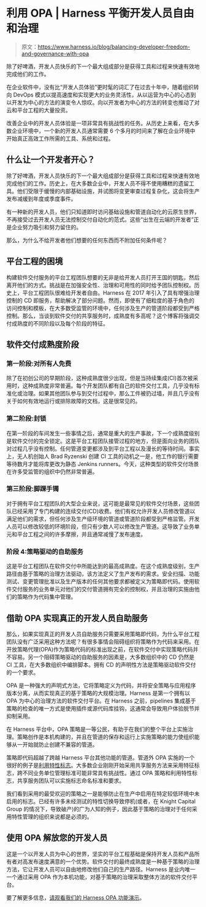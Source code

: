 # 利用 OPA | Harness 平衡开发人员自由和治理

> 原文：<https://www.harness.io/blog/balancing-developer-freedom-and-governance-with-opa>

除了好啤酒，开发人员快乐的下一个最大组成部分是获得工具和过程来快速有效地完成他们的工作。

在企业软件中，没有比“开发人员体验”更时髦的词汇了在过去十年中，随着组织转向 DevOps 模式以提高速度和实现更大的业务灵活性，从以运营为中心的心态到以开发为中心的方法的演变令人惊叹。向以开发者为中心的方法的转变也推动了对云和平台工程的大量投资。

改善企业中的开发人员体验是一项非常具有挑战性的任务。从历史上来看，在大多数企业环境中，一个新的开发人员通常需要 6 个多月的时间来了解在企业环境中开始真正高效工作所需的工具、系统和过程。

## 什么让一个开发者开心？

除了好啤酒，开发人员快乐的下一个最大组成部分是获得工具和过程来快速有效地完成他们的工作。历史上，在大多数企业中，开发人员不得不使用糟糕的遗留工具。他们受限于缓慢的内部基础设施，并试图将变更审查过程复杂化，这会将生产发布减缓到年度或季度事件。

有一种新的开发人员，他们只知道即时访问基础设施和管道自动化的云原生世界，不再接受过去开发人员无法控制交付自动化的范式。这些“出生在云端的开发者”正是企业努力吸引和努力留住的。

那么，为什么不给开发者他们想要的任何东西而不附加任何条件呢？

## 平台工程的困境

构建软件交付服务的平台工程团队想要的无非是给开发人员打开王国的钥匙，然后离开他们的方式。挑战是在加强安全性、治理和可用性的同时给予团队控制权。历史上，平台工程团队很难给开发者自由。Harness 在 2017 年引入了具有增强治理控制的 CD 即服务，帮助解决了部分问题。然而，即使有了细粒度的基于角色的访问控制和模板，在大多数受监管的环境中，任何涉及生产的管道阶段都受到严格控制。那么，当谈到软件交付的共享服务时，成熟度有多高呢？这个博客将强调交付成熟度的不同阶段以及每个阶段的特征。

## 软件交付成熟度阶段

### 第一阶段:对所有人免费

除了在初创公司的早期阶段，这种成熟度很少出现，但是当持续集成(CI)首次被采用时，这种成熟度非常普遍。每个开发团队都有自己的软件交付工具，几乎没有标准化或治理。如果其他团队参与到交付过程中，那么工件被扔过墙，并且几乎没有关于如何有效地运行或排除故障的文档，这是很常见的。

### 第二阶段:封锁

在第一阶段的车间发生一些事情之后，通常是重大的生产事故，下一个成熟度级别是软件交付的完全锁定。这是平台工程团队接管过程的地方，但是面向业务的团队对过程几乎没有控制。任何管道变更都涉及到平台工程以及漫长的等待时间。事实上，无人机创始人 Brad Ryzenski 创建 CI 工具的动机之一是，他工作的银行需要等待数月才能将库更改为静态 Jenkins runners。今天，这种类型的软件交付场景在许多受监管的组织中仍然非常普遍。

### 第三阶段:脚踝手镯

对于拥有平台工程团队的大型企业来说，这可能是最常见的软件交付场景，这些团队已经采用了专门构建的连续交付(CD)收费。他们有权允许开发人员修改管道以满足他们的需求，但任何涉及生产级环境的管道或管道阶段都受到严格监管。开发人员可以修改较低的环境阶段，但只有少数人可以修改生产管道。这导致了业务单元和平台工程之间的许多摩擦，并且通常减慢了发布速度。

### 阶段 4:策略驱动的自助服务

这是平台工程团队在软件交付中所能达到的最高成熟度。在这个成熟度级别，生产路径由基于策略的治理方法驱动，该方法定义了生产发布的需求。安全扫描、功能测试、变更管理批准以及生产版本的任何其他要求都被定义为策略即代码。使用软件交付服务的业务单元对他们的交付管道拥有完全的控制权，并且治理的实施由他们的策略作为代码集中管理。

## 借助 OPA 实现真正的开发人员自助服务

那么，如果实现真正的开发人员自助服务只需要采用策略即代码，为什么平台工程团队没有广泛采用这种方法呢？有很多事情会阻碍组织将策略作为代码来采用。在开放策略代理(OPA)作为策略代码的标准出现之前，在软件交付中实现策略代码并不容易。另一个阻碍策略驱动的自助服务的因素是，大多数组织中的 CD 仍然是 CI 工具，在大多数组织中编排脚本。拥有 CD 的声明性方法是策略驱动软件交付的一个要求。

OPA 是一种强大的声明式方法，它将策略定义为代码，并将安全策略与应用程序版本分离，从而实现真正的基于策略的大规模治理。Harness 是第一个拥有以 OPA 为中心的治理方法的软件交付平台。在 Harness 之前，pipelines 集成基于策略的检查的唯一方式是使用插件或源代码库挂钩，这通常会导致用户体验脱节并抑制采用。

在 Harness 平台中，OPA 策略是一等公民，有助于在我们的整个平台上实施治理。策略创作是本机构建的，并且在管道的保存和运行上实施策略的能力使组织能够从一开始就防止创建不兼容的管道。

策略即代码超越了跨越 Harness 平台其他功能的管道。管道外 OPA 实施的一个很好的例子是[利用特性标志](https://harness.io/products/feature-flags)。大多数企业刚刚开始采用共享服务方法来采用特征标志，跨不同业务单位管理标准可能非常具有挑战性。通过 OPA 策略和利用特性标志，共享服务团队可以实施标志命名标准和要求。

我们看到采用的最受欢迎的策略之一是能够防止在生产中启用在特定较低环境中未启用的标志。已经有许多未经测试的特性切换导致停机(或者，在 Knight Capital Group 的情况下，导致破产)的广为人知的例子，因此基于策略的治理对于任何采用特性管理的组织来说都是必须的。

## 使用 OPA 解放您的开发人员

这是一个以开发人员为中心的世界，坚实的平台工程基础是保持开发人员和产品所有者对高发布速度满意的一个优势。软件交付的最终成熟度是一种基于策略的治理方法，它让开发人员可以自由地修改他们自己的生产路径。Harness 是业内唯一一个通过采用 OPA 作为本机功能，对基于策略的治理采取整体方法的软件交付平台。

要了解更多信息，[请观看我们的 Harness OPA 功能演示](https://harness.io/company/contact-sales)。
